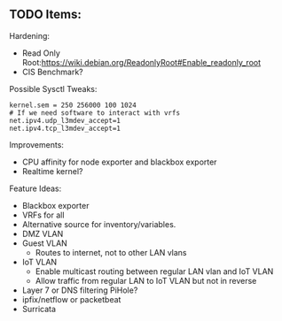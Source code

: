 ## TODO Items:

Hardening:
- Read Only Root:https://wiki.debian.org/ReadonlyRoot#Enable_readonly_root
- CIS Benchmark?

Possible Sysctl Tweaks:

```
kernel.sem = 250 256000 100 1024
# If we need software to interact with vrfs
net.ipv4.udp_l3mdev_accept=1
net.ipv4.tcp_l3mdev_accept=1
```

Improvements:
 - CPU affinity for node exporter and blackbox exporter
 - Realtime kernel?

Feature Ideas:
- Blackbox exporter
- VRFs for all
- Alternative source for inventory/variables.
- DMZ VLAN
- Guest VLAN
  - Routes to internet, not to other LAN vlans
- IoT VLAN
  - Enable multicast routing between regular LAN vlan and IoT VLAN
  - Allow traffic from regular LAN to IoT VLAN but not in reverse
- Layer 7 or DNS filtering PiHole?
- ipfix/netflow or packetbeat
- Surricata 
